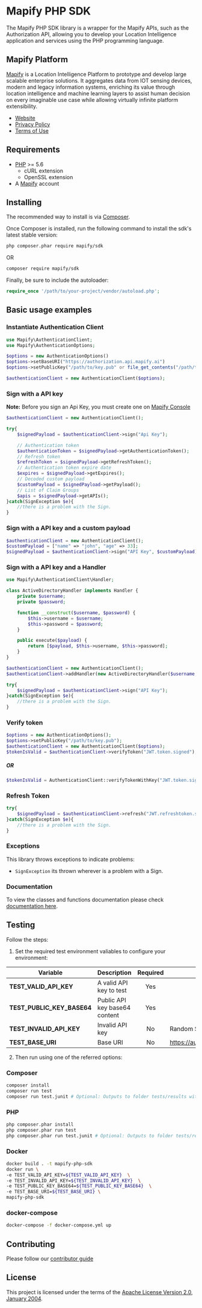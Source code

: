 # Mapify PHP SDK

The Mapify PHP SDK library is a wrapper for the Mapify APIs, such as the Authorization API, allowing you to develop your Location Intelligence application and services using the PHP programming language.

## Mapify Platform

[Mapify](https://www.mapify.ai/) is a Location Intelligence Platform to prototype and develop large scalable enterprise solutions. It aggregates data from IOT sensing devices, modern and legacy information systems, enriching its value through location intelligence and machine learning layers to assist human decision on every imaginable use case while allowing virtually infinite platform extensibility.

* [Website](https://www.mapify.ai/)
* [Privacy Policy](https://www.mapify.ai/privacy/)
* [Terms of Use](https://www.mapify.ai/terms/)

## Requirements

* [PHP](https://www.php.net/) >= 5.6
  * cURL extension
  * OpenSSL extension
* A [Mapify](https://www.mapify.ai/) account

## Installing

The recommended way to install is via [Composer](https://getcomposer.org/).

Once Composer is installed, run the following command to install the sdk's latest stable version:

```bash
php composer.phar require mapify/sdk
```

OR

```bash
composer require mapify/sdk
```

Finally, be sure to include the autoloader:

```php
require_once '/path/to/your-project/vendor/autoload.php';
```

## Basic usage examples

### Instantiate Authentication Client

```php
use Mapify\AuthenticationClient;
use Mapify\AuthenticationOptions;

$options = new AuthenticationOptions()
$options->setBaseURI("https://authorization.api.mapify.ai")
$options->setPublicKey("/path/to/key.pub" or file_get_contents("/path/to/key.pub"));

$authenticationClient = new AuthenticationClient($options);
```

### Sign with a API key

**Note:** Before you sign an Api Key, you must create one on [Mapify Console](https://console.mapify.ai/)

```php
$authenticationClient = new AuthenticationClient();

try{
    $signedPayload = $authenticationClient->sign("Api Key");

    // Authentication token
    $authenticationToken = $signedPayload->getAuthenticationToken();
    // Refresh token
    $refreshToken = $signedPayload->getRefreshToken();
    // Authentication token expire date
    $expires = $signedPayload->getExpires();
    // Decoded custom payload
    $customPayload = $signedPayload->getPayload();
    // List of Claim Groups
    $apis = $signedPayload->getAPIs();
}catch(SignException $e){
    //there is a problem with the Sign.
}
```

### Sign with a API key and a custom payload

```php
$authenticationClient = new AuthenticationClient();
$customPayload = ["name" => "john", "age" => 33];
$signedPayload = $authenticationClient->sign("API Key", $customPayload);
```

### Sign with a API key and a Handler

```php
use Mapify\AuthenticationClient\Handler;

class ActiveDirectoryHandler implements Handler {
    private $username;
    private $password;

    function __construct($username, $password) {
        $this->username = $username;
        $this->password = $password;
    }

    public execute($payload) {
        return [$payload, $this->username, $this->password];
    }
}

$authenticationClient = new AuthenticationClient();
$authenticationClient->addHandler(new ActiveDirectoryHandler($username, $password))

try{
    $signedPayload = $authenticationClient->sign("API Key");
}catch(SignException $e){
    //there is a problem with the Sign.
}
```

### Verify token

```php
$options = new AuthenticationOptions();
$options->setPublicKey("/path/to/key.pub");
$authenticationClient = new AuthenticationClient($options);
$tokenIsValid = $authenticationClient->verifyToken("JWT.token.signed");
```

##### OR

```php
$tokenIsValid = AuthenticationClient::verifyTokenWithKey("JWT.token.signed", "/path/to/key.pub")
```

### Refresh Token

```php
try{
    $signedPayload = $authenticationClient->refresh("JWT.refreshtoken.signed");
}catch(SignException $e){
    //there is a problem with the Sign.
}
```

### Exceptions

This library throws exceptions to indicate problems:

* `SignException` its thrown wherever is a problem with a Sign.

### Documentation

To view the classes and functions documentation please check [documentation here](docs/DOCUMENTATION.md).

## Testing

Follow the steps:

1. Set the required test environment valiables to configure your environment:

| Variable   |      Description      | Required |  Default |
|------------| --------------------- | :--------: | ------- | 
| **TEST_VALID_API_KEY** |  A valid API key to test | Yes | |
| **TEST_PUBLIC_KEY_BASE64** | Public API key base64 content |  Yes |  |
| **TEST_INVALID_API_KEY** | Invalid API key | No | Random String |
| **TEST_BASE_URI** | Base URI | No | https://authorization.api.mapify.ai |  |

2. Then run using one of the referred options:

### Composer

```sh
composer install
composer run test
composer run test.junit # Optional: Outputs to folder tests/results with a JUnit format
```

### PHP

```sh
php composer.phar install
php composer.phar run test
php composer.phar run test.junit # Optional: Outputs to folder tests/results with a JUnit format
```

### Docker

```sh
docker build . -t mapify-php-sdk
docker run \
-e TEST_VALID_API_KEY=${TEST_VALID_API_KEY}  \
-e TEST_INVALID_API_KEY=${TEST_INVALID_API_KEY}  \
-e TEST_PUBLIC_KEY_BASE64=${TEST_PUBLIC_KEY_BASE64}  \
-e TEST_BASE_URI=${TEST_BASE_URI} \
mapify-php-sdk
```

### docker-compose

```sh
docker-compose -f docker-compose.yml up
```

## Contributing

Please follow our [contributor guide](/CONTRIBUTING.md)

## License

This project is licensed under the terms of the [Apache License Version 2.0, January 2004](http://www.apache.org/licenses/LICENSE-2.0).

